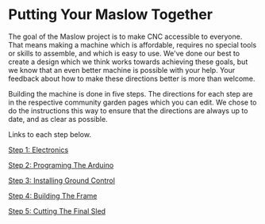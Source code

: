 # Putting Your Maslow Together

The goal of the Maslow project is to make CNC accessible to everyone. That means making a machine which is affordable, requires no special tools or skills to assemble, and which is easy to use. We've done our best to create a design which we think works towards achieving these goals, but we know that an even better machine is possible with your help. Your feedback about how to make these directions better is more than welcome.

 

Building the machine is done in five steps. The directions for each step are in the respective community garden pages which you can edit. We chose to do the instructions this way to ensure that the directions are always up to date, and as clear as possible.

Links to each step below.

[Step 1: Electronics](http://maslowcommunitygarden.org/Electronics.html?instructions=true)

[Step 2: Programing The Arduino](http://maslowcommunitygarden.org/Firmware.html?instructions=true)

[Step 3: Installing Ground Control](http://maslowcommunitygarden.org/GroundControl.html?instructions=true)

[Step 4: Building The Frame](https://github.com/MaslowCNC/Mechanics/wiki/Choose-A-Frame-Design)

[Step 5: Cutting The Final Sled](http://maslowcommunitygarden.org/Maslow-Ring-System.html?instructions=true)
